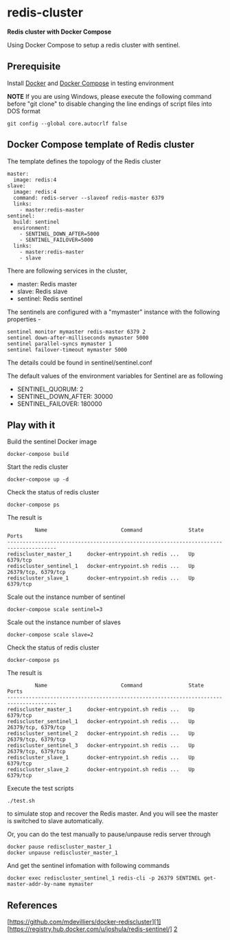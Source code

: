# redis-cluster 
**Redis cluster with Docker Compose** 

Using Docker Compose to setup a redis cluster with sentinel.


## Prerequisite

Install [Docker][4] and [Docker Compose][3] in testing environment

**NOTE** If you are using Windows, please execute the following command before "git clone" to disable changing the line endings of script files into DOS format

```
git config --global core.autocrlf false
```

## Docker Compose template of Redis cluster

The template defines the topology of the Redis cluster

```
master:
  image: redis:4
slave:
  image: redis:4
  command: redis-server --slaveof redis-master 6379
  links:
    - master:redis-master
sentinel:
  build: sentinel
  environment:
    - SENTINEL_DOWN_AFTER=5000
    - SENTINEL_FAILOVER=5000    
  links:
    - master:redis-master
    - slave
```

There are following services in the cluster,

* master: Redis master
* slave:  Redis slave
* sentinel: Redis sentinel


The sentinels are configured with a "mymaster" instance with the following properties -

```
sentinel monitor mymaster redis-master 6379 2
sentinel down-after-milliseconds mymaster 5000
sentinel parallel-syncs mymaster 1
sentinel failover-timeout mymaster 5000
```

The details could be found in sentinel/sentinel.conf

The default values of the environment variables for Sentinel are as following

* SENTINEL_QUORUM: 2
* SENTINEL_DOWN_AFTER: 30000
* SENTINEL_FAILOVER: 180000



## Play with it

Build the sentinel Docker image

```
docker-compose build
```

Start the redis cluster

```
docker-compose up -d
```

Check the status of redis cluster

```
docker-compose ps
```

The result is 

```
         Name                        Command               State          Ports        
--------------------------------------------------------------------------------------
rediscluster_master_1     docker-entrypoint.sh redis ...   Up      6379/tcp            
rediscluster_sentinel_1   docker-entrypoint.sh redis ...   Up      26379/tcp, 6379/tcp 
rediscluster_slave_1      docker-entrypoint.sh redis ...   Up      6379/tcp     
```

Scale out the instance number of sentinel

```
docker-compose scale sentinel=3
```

Scale out the instance number of slaves

```
docker-compose scale slave=2
```

Check the status of redis cluster

```
docker-compose ps
```

The result is 

```
         Name                        Command               State          Ports        
--------------------------------------------------------------------------------------
rediscluster_master_1     docker-entrypoint.sh redis ...   Up      6379/tcp            
rediscluster_sentinel_1   docker-entrypoint.sh redis ...   Up      26379/tcp, 6379/tcp 
rediscluster_sentinel_2   docker-entrypoint.sh redis ...   Up      26379/tcp, 6379/tcp 
rediscluster_sentinel_3   docker-entrypoint.sh redis ...   Up      26379/tcp, 6379/tcp 
rediscluster_slave_1      docker-entrypoint.sh redis ...   Up      6379/tcp            
rediscluster_slave_2      docker-entrypoint.sh redis ...   Up      6379/tcp            
```

Execute the test scripts
```
./test.sh
```
to simulate stop and recover the Redis master. And you will see the master is switched to slave automatically. 

Or, you can do the test manually to pause/unpause redis server through

```
docker pause rediscluster_master_1
docker unpause rediscluster_master_1
```
And get the sentinel infomation with following commands

```
docker exec rediscluster_sentinel_1 redis-cli -p 26379 SENTINEL get-master-addr-by-name mymaster
```

## References

[https://github.com/mdevilliers/docker-rediscluster][1]
[https://registry.hub.docker.com/u/joshula/redis-sentinel/] [2]

[1]: https://github.com/mdevilliers/docker-rediscluster
[2]: https://registry.hub.docker.com/u/joshula/redis-sentinel/
[3]: https://docs.docker.com/compose/
[4]: https://www.docker.com